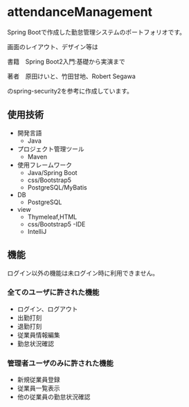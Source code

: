 # attendanceManagement
Spring Bootで作成した勤怠管理システムのポートフォリオです。

画面のレイアウト、デザイン等は

書籍　Spring Boot2入門:基礎から実演まで

著者　原田けいと、竹田甘地、Robert Segawa

のspring-security2を参考に作成しています。

## 使用技術
- 開発言語
  - Java
- プロジェクト管理ツール
  - Maven
- 使用フレームワーク
  - Java/Spring Boot
  - css/Bootstrap5
  - PostgreSQL/MyBatis
- DB
  - PostgreSQL
- view
  - Thymeleaf,HTML
  - css/Bootstrap5
-IDE 
  - IntelliJ

## 機能

ログイン以外の機能は未ログイン時に利用できません。

### 全てのユーザに許された機能
- ログイン、ログアウト
- 出勤打刻
- 退勤打刻
- 従業員情報編集
- 勤怠状況確認

### 管理者ユーザのみに許された機能
- 新規従業員登録
- 従業員一覧表示
- 他の従業員の勤怠状況確認
